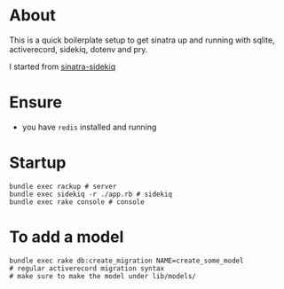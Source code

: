 # About

This is a quick boilerplate setup to get sinatra up and running with sqlite, activerecord, sidekiq, dotenv and pry.

I started from [sinatra-sidekiq](https://github.com/p8952/sinatra-sidekiq)

# Ensure

- you have `redis` installed and running

# Startup

```
bundle exec rackup # server
bundle exec sidekiq -r ./app.rb # sidekiq
bundle exec rake console # console
```

# To add a model

```
bundle exec rake db:create_migration NAME=create_some_model
# regular activerecord migration syntax
# make sure to make the model under lib/models/
```
